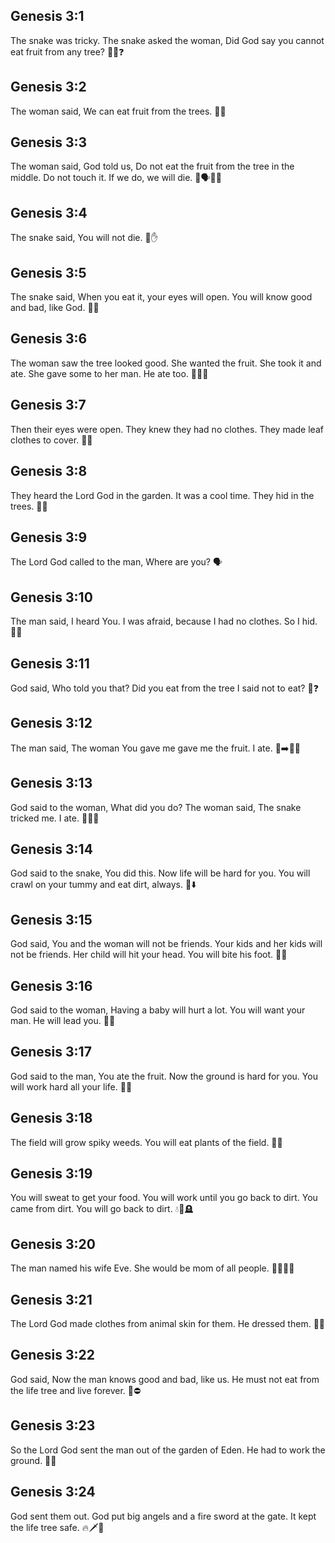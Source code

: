 ## Genesis 3:1
The snake was tricky. The snake asked the woman, Did God say you cannot eat fruit from any tree? 🐍🍎❓
## Genesis 3:2
The woman said, We can eat fruit from the trees. 👩🍎
## Genesis 3:3
The woman said, God told us, Do not eat the fruit from the tree in the middle. Do not touch it. If we do, we will die. 👩🗣️🌳🚫
## Genesis 3:4
The snake said, You will not die. 🐍✋
## Genesis 3:5
The snake said, When you eat it, your eyes will open. You will know good and bad, like God. 👀🍎
## Genesis 3:6
The woman saw the tree looked good. She wanted the fruit. She took it and ate. She gave some to her man. He ate too. 👩🍎👨
## Genesis 3:7
Then their eyes were open. They knew they had no clothes. They made leaf clothes to cover. 👀🍃
## Genesis 3:8
They heard the Lord God in the garden. It was a cool time. They hid in the trees. 🌳🙈
## Genesis 3:9
The Lord God called to the man, Where are you? 🗣️
## Genesis 3:10
The man said, I heard You. I was afraid, because I had no clothes. So I hid. 👨😟
## Genesis 3:11
God said, Who told you that? Did you eat from the tree I said not to eat? 🌳❓
## Genesis 3:12
The man said, The woman You gave me gave me the fruit. I ate. 👨➡️👩🍎
## Genesis 3:13
God said to the woman, What did you do? The woman said, The snake tricked me. I ate. 👩🐍🍎
## Genesis 3:14
God said to the snake, You did this. Now life will be hard for you. You will crawl on your tummy and eat dirt, always. 🐍⬇️
## Genesis 3:15
God said, You and the woman will not be friends. Your kids and her kids will not be friends. Her child will hit your head. You will bite his foot. 🥾🐍
## Genesis 3:16
God said to the woman, Having a baby will hurt a lot. You will want your man. He will lead you. 🤰😣
## Genesis 3:17
God said to the man, You ate the fruit. Now the ground is hard for you. You will work hard all your life. 🌾💪
## Genesis 3:18
The field will grow spiky weeds. You will eat plants of the field. 🌿🌵
## Genesis 3:19
You will sweat to get your food. You will work until you go back to dirt. You came from dirt. You will go back to dirt. 💧🍞🪦
## Genesis 3:20
The man named his wife Eve. She would be mom of all people. 👨‍👩‍👧‍👦
## Genesis 3:21
The Lord God made clothes from animal skin for them. He dressed them. 🐑👕
## Genesis 3:22
God said, Now the man knows good and bad, like us. He must not eat from the life tree and live forever. 🌳⛔
## Genesis 3:23
So the Lord God sent the man out of the garden of Eden. He had to work the ground. 🚪🌱
## Genesis 3:24
God sent them out. God put big angels and a fire sword at the gate. It kept the life tree safe. 🔥🗡️👼
